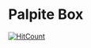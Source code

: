 # Palpite Box

[![HitCount](https://hits.dwyl.com/sronqui/sronqui/palpitebox.svg)](https://hits.dwyl.com/sronqui/palpitebox)

